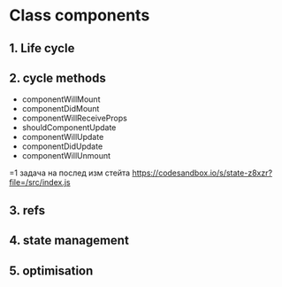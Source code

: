 # Class components

## 1. Life cycle

## 2. cycle methods
- componentWillMount 
- componentDidMount 
- componentWillReceiveProps 
- shouldComponentUpdate 
- componentWillUpdate 
- componentDidUpdate 
- componentWillUnmount

=1 задача на послед изм стейта
https://codesandbox.io/s/state-z8xzr?file=/src/index.js

## 3. refs
## 4. state management
## 5. optimisation
